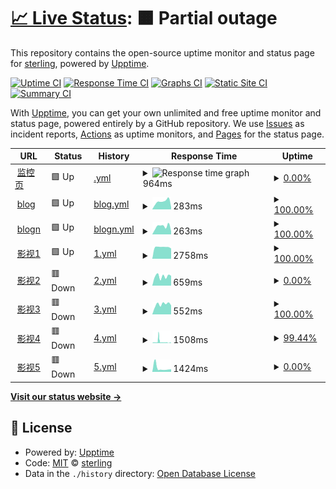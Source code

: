 # [📈 Live Status](https://mo.mrlin.me): <!--live status--> **🟧 Partial outage**

This repository contains the open-source uptime monitor and status page for [sterling](https://mo.mrlin.me), powered by [Upptime](https://github.com/upptime/upptime).

[![Uptime CI](https://github.com/lzh-zone/lin-uptime/workflows/Uptime%20CI/badge.svg)](https://github.com/lzh-zone/lin-uptime/actions?query=workflow%3A%22Uptime+CI%22)
[![Response Time CI](https://github.com/lzh-zone/lin-uptime/workflows/Response%20Time%20CI/badge.svg)](https://github.com/lzh-zone/lin-uptime/actions?query=workflow%3A%22Response+Time+CI%22)
[![Graphs CI](https://github.com/lzh-zone/lin-uptime/workflows/Graphs%20CI/badge.svg)](https://github.com/lzh-zone/lin-uptime/actions?query=workflow%3A%22Graphs+CI%22)
[![Static Site CI](https://github.com/lzh-zone/lin-uptime/workflows/Static%20Site%20CI/badge.svg)](https://github.com/lzh-zone/lin-uptime/actions?query=workflow%3A%22Static+Site+CI%22)
[![Summary CI](https://github.com/lzh-zone/lin-uptime/workflows/Summary%20CI/badge.svg)](https://github.com/lzh-zone/lin-uptime/actions?query=workflow%3A%22Summary+CI%22)

With [Upptime](https://upptime.js.org), you can get your own unlimited and free uptime monitor and status page, powered entirely by a GitHub repository. We use [Issues](https://github.com/lzh-zone/lin-uptime/issues) as incident reports, [Actions](https://github.com/lzh-zone/lin-uptime/actions) as uptime monitors, and [Pages](https://mo.mrlin.me) for the status page.

<!--start: status pages-->
<!-- This summary is generated by Upptime (https://github.com/upptime/upptime) -->
<!-- Do not edit this manually, your changes will be overwritten -->
<!-- prettier-ignore -->
| URL | Status | History | Response Time | Uptime |
| --- | ------ | ------- | ------------- | ------ |
| <img alt="" src="https://icons.duckduckgo.com/ip3/lzhnb.cf.ico" height="13"> [监控页](https://lzhnb.cf) | 🟩 Up | [.yml](https://github.com/lzh-zone/lin-uptime/commits/HEAD/history/.yml) | <details><summary><img alt="Response time graph" src="./graphs//response-time-week.png" height="20"> 964ms</summary><br><a href="https://mo.mrlin.me/history/"><img alt="Response time 850" src="https://img.shields.io/endpoint?url=https%3A%2F%2Fraw.githubusercontent.com%2Flzh-zone%2Flin-uptime%2FHEAD%2Fapi%2F%2Fresponse-time.json"></a><br><a href="https://mo.mrlin.me/history/"><img alt="24-hour response time 385" src="https://img.shields.io/endpoint?url=https%3A%2F%2Fraw.githubusercontent.com%2Flzh-zone%2Flin-uptime%2FHEAD%2Fapi%2F%2Fresponse-time-day.json"></a><br><a href="https://mo.mrlin.me/history/"><img alt="7-day response time 964" src="https://img.shields.io/endpoint?url=https%3A%2F%2Fraw.githubusercontent.com%2Flzh-zone%2Flin-uptime%2FHEAD%2Fapi%2F%2Fresponse-time-week.json"></a><br><a href="https://mo.mrlin.me/history/"><img alt="30-day response time 611" src="https://img.shields.io/endpoint?url=https%3A%2F%2Fraw.githubusercontent.com%2Flzh-zone%2Flin-uptime%2FHEAD%2Fapi%2F%2Fresponse-time-month.json"></a><br><a href="https://mo.mrlin.me/history/"><img alt="1-year response time 850" src="https://img.shields.io/endpoint?url=https%3A%2F%2Fraw.githubusercontent.com%2Flzh-zone%2Flin-uptime%2FHEAD%2Fapi%2F%2Fresponse-time-year.json"></a></details> | <details><summary><a href="https://mo.mrlin.me/history/">0.00%</a></summary><a href="https://mo.mrlin.me/history/"><img alt="All-time uptime 0.00%" src="https://img.shields.io/endpoint?url=https%3A%2F%2Fraw.githubusercontent.com%2Flzh-zone%2Flin-uptime%2FHEAD%2Fapi%2F%2Fuptime.json"></a><br><a href="https://mo.mrlin.me/history/"><img alt="24-hour uptime 0.00%" src="https://img.shields.io/endpoint?url=https%3A%2F%2Fraw.githubusercontent.com%2Flzh-zone%2Flin-uptime%2FHEAD%2Fapi%2F%2Fuptime-day.json"></a><br><a href="https://mo.mrlin.me/history/"><img alt="7-day uptime 0.00%" src="https://img.shields.io/endpoint?url=https%3A%2F%2Fraw.githubusercontent.com%2Flzh-zone%2Flin-uptime%2FHEAD%2Fapi%2F%2Fuptime-week.json"></a><br><a href="https://mo.mrlin.me/history/"><img alt="30-day uptime 0.00%" src="https://img.shields.io/endpoint?url=https%3A%2F%2Fraw.githubusercontent.com%2Flzh-zone%2Flin-uptime%2FHEAD%2Fapi%2F%2Fuptime-month.json"></a><br><a href="https://mo.mrlin.me/history/"><img alt="1-year uptime 0.00%" src="https://img.shields.io/endpoint?url=https%3A%2F%2Fraw.githubusercontent.com%2Flzh-zone%2Flin-uptime%2FHEAD%2Fapi%2F%2Fuptime-year.json"></a></details>
| <img alt="" src="https://icons.duckduckgo.com/ip3/blog.lzhnb.cf.ico" height="13"> [blog](https://blog.lzhnb.cf) | 🟩 Up | [blog.yml](https://github.com/lzh-zone/lin-uptime/commits/HEAD/history/blog.yml) | <details><summary><img alt="Response time graph" src="./graphs/blog/response-time-week.png" height="20"> 283ms</summary><br><a href="https://mo.mrlin.me/history/blog"><img alt="Response time 515" src="https://img.shields.io/endpoint?url=https%3A%2F%2Fraw.githubusercontent.com%2Flzh-zone%2Flin-uptime%2FHEAD%2Fapi%2Fblog%2Fresponse-time.json"></a><br><a href="https://mo.mrlin.me/history/blog"><img alt="24-hour response time 77" src="https://img.shields.io/endpoint?url=https%3A%2F%2Fraw.githubusercontent.com%2Flzh-zone%2Flin-uptime%2FHEAD%2Fapi%2Fblog%2Fresponse-time-day.json"></a><br><a href="https://mo.mrlin.me/history/blog"><img alt="7-day response time 283" src="https://img.shields.io/endpoint?url=https%3A%2F%2Fraw.githubusercontent.com%2Flzh-zone%2Flin-uptime%2FHEAD%2Fapi%2Fblog%2Fresponse-time-week.json"></a><br><a href="https://mo.mrlin.me/history/blog"><img alt="30-day response time 607" src="https://img.shields.io/endpoint?url=https%3A%2F%2Fraw.githubusercontent.com%2Flzh-zone%2Flin-uptime%2FHEAD%2Fapi%2Fblog%2Fresponse-time-month.json"></a><br><a href="https://mo.mrlin.me/history/blog"><img alt="1-year response time 515" src="https://img.shields.io/endpoint?url=https%3A%2F%2Fraw.githubusercontent.com%2Flzh-zone%2Flin-uptime%2FHEAD%2Fapi%2Fblog%2Fresponse-time-year.json"></a></details> | <details><summary><a href="https://mo.mrlin.me/history/blog">100.00%</a></summary><a href="https://mo.mrlin.me/history/blog"><img alt="All-time uptime 100.00%" src="https://img.shields.io/endpoint?url=https%3A%2F%2Fraw.githubusercontent.com%2Flzh-zone%2Flin-uptime%2FHEAD%2Fapi%2Fblog%2Fuptime.json"></a><br><a href="https://mo.mrlin.me/history/blog"><img alt="24-hour uptime 100.00%" src="https://img.shields.io/endpoint?url=https%3A%2F%2Fraw.githubusercontent.com%2Flzh-zone%2Flin-uptime%2FHEAD%2Fapi%2Fblog%2Fuptime-day.json"></a><br><a href="https://mo.mrlin.me/history/blog"><img alt="7-day uptime 100.00%" src="https://img.shields.io/endpoint?url=https%3A%2F%2Fraw.githubusercontent.com%2Flzh-zone%2Flin-uptime%2FHEAD%2Fapi%2Fblog%2Fuptime-week.json"></a><br><a href="https://mo.mrlin.me/history/blog"><img alt="30-day uptime 100.00%" src="https://img.shields.io/endpoint?url=https%3A%2F%2Fraw.githubusercontent.com%2Flzh-zone%2Flin-uptime%2FHEAD%2Fapi%2Fblog%2Fuptime-month.json"></a><br><a href="https://mo.mrlin.me/history/blog"><img alt="1-year uptime 100.00%" src="https://img.shields.io/endpoint?url=https%3A%2F%2Fraw.githubusercontent.com%2Flzh-zone%2Flin-uptime%2FHEAD%2Fapi%2Fblog%2Fuptime-year.json"></a></details>
| <img alt="" src="https://icons.duckduckgo.com/ip3/new.lzhnb.cf.ico" height="13"> [blogn](https://new.lzhnb.cf) | 🟩 Up | [blogn.yml](https://github.com/lzh-zone/lin-uptime/commits/HEAD/history/blogn.yml) | <details><summary><img alt="Response time graph" src="./graphs/blogn/response-time-week.png" height="20"> 263ms</summary><br><a href="https://mo.mrlin.me/history/blogn"><img alt="Response time 455" src="https://img.shields.io/endpoint?url=https%3A%2F%2Fraw.githubusercontent.com%2Flzh-zone%2Flin-uptime%2FHEAD%2Fapi%2Fblogn%2Fresponse-time.json"></a><br><a href="https://mo.mrlin.me/history/blogn"><img alt="24-hour response time 103" src="https://img.shields.io/endpoint?url=https%3A%2F%2Fraw.githubusercontent.com%2Flzh-zone%2Flin-uptime%2FHEAD%2Fapi%2Fblogn%2Fresponse-time-day.json"></a><br><a href="https://mo.mrlin.me/history/blogn"><img alt="7-day response time 263" src="https://img.shields.io/endpoint?url=https%3A%2F%2Fraw.githubusercontent.com%2Flzh-zone%2Flin-uptime%2FHEAD%2Fapi%2Fblogn%2Fresponse-time-week.json"></a><br><a href="https://mo.mrlin.me/history/blogn"><img alt="30-day response time 450" src="https://img.shields.io/endpoint?url=https%3A%2F%2Fraw.githubusercontent.com%2Flzh-zone%2Flin-uptime%2FHEAD%2Fapi%2Fblogn%2Fresponse-time-month.json"></a><br><a href="https://mo.mrlin.me/history/blogn"><img alt="1-year response time 455" src="https://img.shields.io/endpoint?url=https%3A%2F%2Fraw.githubusercontent.com%2Flzh-zone%2Flin-uptime%2FHEAD%2Fapi%2Fblogn%2Fresponse-time-year.json"></a></details> | <details><summary><a href="https://mo.mrlin.me/history/blogn">100.00%</a></summary><a href="https://mo.mrlin.me/history/blogn"><img alt="All-time uptime 100.00%" src="https://img.shields.io/endpoint?url=https%3A%2F%2Fraw.githubusercontent.com%2Flzh-zone%2Flin-uptime%2FHEAD%2Fapi%2Fblogn%2Fuptime.json"></a><br><a href="https://mo.mrlin.me/history/blogn"><img alt="24-hour uptime 100.00%" src="https://img.shields.io/endpoint?url=https%3A%2F%2Fraw.githubusercontent.com%2Flzh-zone%2Flin-uptime%2FHEAD%2Fapi%2Fblogn%2Fuptime-day.json"></a><br><a href="https://mo.mrlin.me/history/blogn"><img alt="7-day uptime 100.00%" src="https://img.shields.io/endpoint?url=https%3A%2F%2Fraw.githubusercontent.com%2Flzh-zone%2Flin-uptime%2FHEAD%2Fapi%2Fblogn%2Fuptime-week.json"></a><br><a href="https://mo.mrlin.me/history/blogn"><img alt="30-day uptime 100.00%" src="https://img.shields.io/endpoint?url=https%3A%2F%2Fraw.githubusercontent.com%2Flzh-zone%2Flin-uptime%2FHEAD%2Fapi%2Fblogn%2Fuptime-month.json"></a><br><a href="https://mo.mrlin.me/history/blogn"><img alt="1-year uptime 100.00%" src="https://img.shields.io/endpoint?url=https%3A%2F%2Fraw.githubusercontent.com%2Flzh-zone%2Flin-uptime%2FHEAD%2Fapi%2Fblogn%2Fuptime-year.json"></a></details>
| <img alt="" src="https://icons.duckduckgo.com/ip3/z.lzh1.eu.org.ico" height="13"> [影视1](https://z.lzh1.eu.org) | 🟩 Up | [1.yml](https://github.com/lzh-zone/lin-uptime/commits/HEAD/history/1.yml) | <details><summary><img alt="Response time graph" src="./graphs/1/response-time-week.png" height="20"> 2758ms</summary><br><a href="https://mo.mrlin.me/history/1"><img alt="Response time 2573" src="https://img.shields.io/endpoint?url=https%3A%2F%2Fraw.githubusercontent.com%2Flzh-zone%2Flin-uptime%2FHEAD%2Fapi%2F1%2Fresponse-time.json"></a><br><a href="https://mo.mrlin.me/history/1"><img alt="24-hour response time 2420" src="https://img.shields.io/endpoint?url=https%3A%2F%2Fraw.githubusercontent.com%2Flzh-zone%2Flin-uptime%2FHEAD%2Fapi%2F1%2Fresponse-time-day.json"></a><br><a href="https://mo.mrlin.me/history/1"><img alt="7-day response time 2758" src="https://img.shields.io/endpoint?url=https%3A%2F%2Fraw.githubusercontent.com%2Flzh-zone%2Flin-uptime%2FHEAD%2Fapi%2F1%2Fresponse-time-week.json"></a><br><a href="https://mo.mrlin.me/history/1"><img alt="30-day response time 2499" src="https://img.shields.io/endpoint?url=https%3A%2F%2Fraw.githubusercontent.com%2Flzh-zone%2Flin-uptime%2FHEAD%2Fapi%2F1%2Fresponse-time-month.json"></a><br><a href="https://mo.mrlin.me/history/1"><img alt="1-year response time 2573" src="https://img.shields.io/endpoint?url=https%3A%2F%2Fraw.githubusercontent.com%2Flzh-zone%2Flin-uptime%2FHEAD%2Fapi%2F1%2Fresponse-time-year.json"></a></details> | <details><summary><a href="https://mo.mrlin.me/history/1">100.00%</a></summary><a href="https://mo.mrlin.me/history/1"><img alt="All-time uptime 90.76%" src="https://img.shields.io/endpoint?url=https%3A%2F%2Fraw.githubusercontent.com%2Flzh-zone%2Flin-uptime%2FHEAD%2Fapi%2F1%2Fuptime.json"></a><br><a href="https://mo.mrlin.me/history/1"><img alt="24-hour uptime 100.00%" src="https://img.shields.io/endpoint?url=https%3A%2F%2Fraw.githubusercontent.com%2Flzh-zone%2Flin-uptime%2FHEAD%2Fapi%2F1%2Fuptime-day.json"></a><br><a href="https://mo.mrlin.me/history/1"><img alt="7-day uptime 100.00%" src="https://img.shields.io/endpoint?url=https%3A%2F%2Fraw.githubusercontent.com%2Flzh-zone%2Flin-uptime%2FHEAD%2Fapi%2F1%2Fuptime-week.json"></a><br><a href="https://mo.mrlin.me/history/1"><img alt="30-day uptime 99.95%" src="https://img.shields.io/endpoint?url=https%3A%2F%2Fraw.githubusercontent.com%2Flzh-zone%2Flin-uptime%2FHEAD%2Fapi%2F1%2Fuptime-month.json"></a><br><a href="https://mo.mrlin.me/history/1"><img alt="1-year uptime 90.76%" src="https://img.shields.io/endpoint?url=https%3A%2F%2Fraw.githubusercontent.com%2Flzh-zone%2Flin-uptime%2FHEAD%2Fapi%2F1%2Fuptime-year.json"></a></details>
| <img alt="" src="https://icons.duckduckgo.com/ip3/h.lzhnb.gay.ico" height="13"> [影视2](https://h.lzhnb.gay) | 🟥 Down | [2.yml](https://github.com/lzh-zone/lin-uptime/commits/HEAD/history/2.yml) | <details><summary><img alt="Response time graph" src="./graphs/2/response-time-week.png" height="20"> 659ms</summary><br><a href="https://mo.mrlin.me/history/2"><img alt="Response time 850" src="https://img.shields.io/endpoint?url=https%3A%2F%2Fraw.githubusercontent.com%2Flzh-zone%2Flin-uptime%2FHEAD%2Fapi%2F2%2Fresponse-time.json"></a><br><a href="https://mo.mrlin.me/history/2"><img alt="24-hour response time 697" src="https://img.shields.io/endpoint?url=https%3A%2F%2Fraw.githubusercontent.com%2Flzh-zone%2Flin-uptime%2FHEAD%2Fapi%2F2%2Fresponse-time-day.json"></a><br><a href="https://mo.mrlin.me/history/2"><img alt="7-day response time 659" src="https://img.shields.io/endpoint?url=https%3A%2F%2Fraw.githubusercontent.com%2Flzh-zone%2Flin-uptime%2FHEAD%2Fapi%2F2%2Fresponse-time-week.json"></a><br><a href="https://mo.mrlin.me/history/2"><img alt="30-day response time 531" src="https://img.shields.io/endpoint?url=https%3A%2F%2Fraw.githubusercontent.com%2Flzh-zone%2Flin-uptime%2FHEAD%2Fapi%2F2%2Fresponse-time-month.json"></a><br><a href="https://mo.mrlin.me/history/2"><img alt="1-year response time 850" src="https://img.shields.io/endpoint?url=https%3A%2F%2Fraw.githubusercontent.com%2Flzh-zone%2Flin-uptime%2FHEAD%2Fapi%2F2%2Fresponse-time-year.json"></a></details> | <details><summary><a href="https://mo.mrlin.me/history/2">0.00%</a></summary><a href="https://mo.mrlin.me/history/2"><img alt="All-time uptime 32.76%" src="https://img.shields.io/endpoint?url=https%3A%2F%2Fraw.githubusercontent.com%2Flzh-zone%2Flin-uptime%2FHEAD%2Fapi%2F2%2Fuptime.json"></a><br><a href="https://mo.mrlin.me/history/2"><img alt="24-hour uptime 0.00%" src="https://img.shields.io/endpoint?url=https%3A%2F%2Fraw.githubusercontent.com%2Flzh-zone%2Flin-uptime%2FHEAD%2Fapi%2F2%2Fuptime-day.json"></a><br><a href="https://mo.mrlin.me/history/2"><img alt="7-day uptime 0.00%" src="https://img.shields.io/endpoint?url=https%3A%2F%2Fraw.githubusercontent.com%2Flzh-zone%2Flin-uptime%2FHEAD%2Fapi%2F2%2Fuptime-week.json"></a><br><a href="https://mo.mrlin.me/history/2"><img alt="30-day uptime 1.38%" src="https://img.shields.io/endpoint?url=https%3A%2F%2Fraw.githubusercontent.com%2Flzh-zone%2Flin-uptime%2FHEAD%2Fapi%2F2%2Fuptime-month.json"></a><br><a href="https://mo.mrlin.me/history/2"><img alt="1-year uptime 32.76%" src="https://img.shields.io/endpoint?url=https%3A%2F%2Fraw.githubusercontent.com%2Flzh-zone%2Flin-uptime%2FHEAD%2Fapi%2F2%2Fuptime-year.json"></a></details>
| <img alt="" src="https://icons.duckduckgo.com/ip3/tv.mrlin.me.ico" height="13"> [影视3](https://tv.mrlin.me) | 🟥 Down | [3.yml](https://github.com/lzh-zone/lin-uptime/commits/HEAD/history/3.yml) | <details><summary><img alt="Response time graph" src="./graphs/3/response-time-week.png" height="20"> 552ms</summary><br><a href="https://mo.mrlin.me/history/3"><img alt="Response time 709" src="https://img.shields.io/endpoint?url=https%3A%2F%2Fraw.githubusercontent.com%2Flzh-zone%2Flin-uptime%2FHEAD%2Fapi%2F3%2Fresponse-time.json"></a><br><a href="https://mo.mrlin.me/history/3"><img alt="24-hour response time 496" src="https://img.shields.io/endpoint?url=https%3A%2F%2Fraw.githubusercontent.com%2Flzh-zone%2Flin-uptime%2FHEAD%2Fapi%2F3%2Fresponse-time-day.json"></a><br><a href="https://mo.mrlin.me/history/3"><img alt="7-day response time 552" src="https://img.shields.io/endpoint?url=https%3A%2F%2Fraw.githubusercontent.com%2Flzh-zone%2Flin-uptime%2FHEAD%2Fapi%2F3%2Fresponse-time-week.json"></a><br><a href="https://mo.mrlin.me/history/3"><img alt="30-day response time 392" src="https://img.shields.io/endpoint?url=https%3A%2F%2Fraw.githubusercontent.com%2Flzh-zone%2Flin-uptime%2FHEAD%2Fapi%2F3%2Fresponse-time-month.json"></a><br><a href="https://mo.mrlin.me/history/3"><img alt="1-year response time 709" src="https://img.shields.io/endpoint?url=https%3A%2F%2Fraw.githubusercontent.com%2Flzh-zone%2Flin-uptime%2FHEAD%2Fapi%2F3%2Fresponse-time-year.json"></a></details> | <details><summary><a href="https://mo.mrlin.me/history/3">100.00%</a></summary><a href="https://mo.mrlin.me/history/3"><img alt="All-time uptime 53.80%" src="https://img.shields.io/endpoint?url=https%3A%2F%2Fraw.githubusercontent.com%2Flzh-zone%2Flin-uptime%2FHEAD%2Fapi%2F3%2Fuptime.json"></a><br><a href="https://mo.mrlin.me/history/3"><img alt="24-hour uptime 100.00%" src="https://img.shields.io/endpoint?url=https%3A%2F%2Fraw.githubusercontent.com%2Flzh-zone%2Flin-uptime%2FHEAD%2Fapi%2F3%2Fuptime-day.json"></a><br><a href="https://mo.mrlin.me/history/3"><img alt="7-day uptime 100.00%" src="https://img.shields.io/endpoint?url=https%3A%2F%2Fraw.githubusercontent.com%2Flzh-zone%2Flin-uptime%2FHEAD%2Fapi%2F3%2Fuptime-week.json"></a><br><a href="https://mo.mrlin.me/history/3"><img alt="30-day uptime 53.53%" src="https://img.shields.io/endpoint?url=https%3A%2F%2Fraw.githubusercontent.com%2Flzh-zone%2Flin-uptime%2FHEAD%2Fapi%2F3%2Fuptime-month.json"></a><br><a href="https://mo.mrlin.me/history/3"><img alt="1-year uptime 53.80%" src="https://img.shields.io/endpoint?url=https%3A%2F%2Fraw.githubusercontent.com%2Flzh-zone%2Flin-uptime%2FHEAD%2Fapi%2F3%2Fuptime-year.json"></a></details>
| <img alt="" src="https://icons.duckduckgo.com/ip3/fei.lzhpri.tk.ico" height="13"> [影视4](https://fei.lzhpri.tk) | 🟥 Down | [4.yml](https://github.com/lzh-zone/lin-uptime/commits/HEAD/history/4.yml) | <details><summary><img alt="Response time graph" src="./graphs/4/response-time-week.png" height="20"> 1508ms</summary><br><a href="https://mo.mrlin.me/history/4"><img alt="Response time 1574" src="https://img.shields.io/endpoint?url=https%3A%2F%2Fraw.githubusercontent.com%2Flzh-zone%2Flin-uptime%2FHEAD%2Fapi%2F4%2Fresponse-time.json"></a><br><a href="https://mo.mrlin.me/history/4"><img alt="24-hour response time 499" src="https://img.shields.io/endpoint?url=https%3A%2F%2Fraw.githubusercontent.com%2Flzh-zone%2Flin-uptime%2FHEAD%2Fapi%2F4%2Fresponse-time-day.json"></a><br><a href="https://mo.mrlin.me/history/4"><img alt="7-day response time 1508" src="https://img.shields.io/endpoint?url=https%3A%2F%2Fraw.githubusercontent.com%2Flzh-zone%2Flin-uptime%2FHEAD%2Fapi%2F4%2Fresponse-time-week.json"></a><br><a href="https://mo.mrlin.me/history/4"><img alt="30-day response time 1293" src="https://img.shields.io/endpoint?url=https%3A%2F%2Fraw.githubusercontent.com%2Flzh-zone%2Flin-uptime%2FHEAD%2Fapi%2F4%2Fresponse-time-month.json"></a><br><a href="https://mo.mrlin.me/history/4"><img alt="1-year response time 1574" src="https://img.shields.io/endpoint?url=https%3A%2F%2Fraw.githubusercontent.com%2Flzh-zone%2Flin-uptime%2FHEAD%2Fapi%2F4%2Fresponse-time-year.json"></a></details> | <details><summary><a href="https://mo.mrlin.me/history/4">99.44%</a></summary><a href="https://mo.mrlin.me/history/4"><img alt="All-time uptime 99.30%" src="https://img.shields.io/endpoint?url=https%3A%2F%2Fraw.githubusercontent.com%2Flzh-zone%2Flin-uptime%2FHEAD%2Fapi%2F4%2Fuptime.json"></a><br><a href="https://mo.mrlin.me/history/4"><img alt="24-hour uptime 99.99%" src="https://img.shields.io/endpoint?url=https%3A%2F%2Fraw.githubusercontent.com%2Flzh-zone%2Flin-uptime%2FHEAD%2Fapi%2F4%2Fuptime-day.json"></a><br><a href="https://mo.mrlin.me/history/4"><img alt="7-day uptime 99.44%" src="https://img.shields.io/endpoint?url=https%3A%2F%2Fraw.githubusercontent.com%2Flzh-zone%2Flin-uptime%2FHEAD%2Fapi%2F4%2Fuptime-week.json"></a><br><a href="https://mo.mrlin.me/history/4"><img alt="30-day uptime 99.52%" src="https://img.shields.io/endpoint?url=https%3A%2F%2Fraw.githubusercontent.com%2Flzh-zone%2Flin-uptime%2FHEAD%2Fapi%2F4%2Fuptime-month.json"></a><br><a href="https://mo.mrlin.me/history/4"><img alt="1-year uptime 99.30%" src="https://img.shields.io/endpoint?url=https%3A%2F%2Fraw.githubusercontent.com%2Flzh-zone%2Flin-uptime%2FHEAD%2Fapi%2F4%2Fuptime-year.json"></a></details>
| <img alt="" src="https://icons.duckduckgo.com/ip3/lzhnb.now.cc.ico" height="13"> [影视5](https://lzhnb.now.cc) | 🟥 Down | [5.yml](https://github.com/lzh-zone/lin-uptime/commits/HEAD/history/5.yml) | <details><summary><img alt="Response time graph" src="./graphs/5/response-time-week.png" height="20"> 1424ms</summary><br><a href="https://mo.mrlin.me/history/5"><img alt="Response time 1102" src="https://img.shields.io/endpoint?url=https%3A%2F%2Fraw.githubusercontent.com%2Flzh-zone%2Flin-uptime%2FHEAD%2Fapi%2F5%2Fresponse-time.json"></a><br><a href="https://mo.mrlin.me/history/5"><img alt="24-hour response time 982" src="https://img.shields.io/endpoint?url=https%3A%2F%2Fraw.githubusercontent.com%2Flzh-zone%2Flin-uptime%2FHEAD%2Fapi%2F5%2Fresponse-time-day.json"></a><br><a href="https://mo.mrlin.me/history/5"><img alt="7-day response time 1424" src="https://img.shields.io/endpoint?url=https%3A%2F%2Fraw.githubusercontent.com%2Flzh-zone%2Flin-uptime%2FHEAD%2Fapi%2F5%2Fresponse-time-week.json"></a><br><a href="https://mo.mrlin.me/history/5"><img alt="30-day response time 1099" src="https://img.shields.io/endpoint?url=https%3A%2F%2Fraw.githubusercontent.com%2Flzh-zone%2Flin-uptime%2FHEAD%2Fapi%2F5%2Fresponse-time-month.json"></a><br><a href="https://mo.mrlin.me/history/5"><img alt="1-year response time 1102" src="https://img.shields.io/endpoint?url=https%3A%2F%2Fraw.githubusercontent.com%2Flzh-zone%2Flin-uptime%2FHEAD%2Fapi%2F5%2Fresponse-time-year.json"></a></details> | <details><summary><a href="https://mo.mrlin.me/history/5">0.00%</a></summary><a href="https://mo.mrlin.me/history/5"><img alt="All-time uptime 36.23%" src="https://img.shields.io/endpoint?url=https%3A%2F%2Fraw.githubusercontent.com%2Flzh-zone%2Flin-uptime%2FHEAD%2Fapi%2F5%2Fuptime.json"></a><br><a href="https://mo.mrlin.me/history/5"><img alt="24-hour uptime 0.00%" src="https://img.shields.io/endpoint?url=https%3A%2F%2Fraw.githubusercontent.com%2Flzh-zone%2Flin-uptime%2FHEAD%2Fapi%2F5%2Fuptime-day.json"></a><br><a href="https://mo.mrlin.me/history/5"><img alt="7-day uptime 0.00%" src="https://img.shields.io/endpoint?url=https%3A%2F%2Fraw.githubusercontent.com%2Flzh-zone%2Flin-uptime%2FHEAD%2Fapi%2F5%2Fuptime-week.json"></a><br><a href="https://mo.mrlin.me/history/5"><img alt="30-day uptime 1.38%" src="https://img.shields.io/endpoint?url=https%3A%2F%2Fraw.githubusercontent.com%2Flzh-zone%2Flin-uptime%2FHEAD%2Fapi%2F5%2Fuptime-month.json"></a><br><a href="https://mo.mrlin.me/history/5"><img alt="1-year uptime 36.23%" src="https://img.shields.io/endpoint?url=https%3A%2F%2Fraw.githubusercontent.com%2Flzh-zone%2Flin-uptime%2FHEAD%2Fapi%2F5%2Fuptime-year.json"></a></details>

<!--end: status pages-->

[**Visit our status website →**](https://mo.mrlin.me)

## 📄 License

- Powered by: [Upptime](https://github.com/upptime/upptime)
- Code: [MIT](./LICENSE) © [sterling](https://mo.mrlin.me)
- Data in the `./history` directory: [Open Database License](https://opendatacommons.org/licenses/odbl/1-0/)
